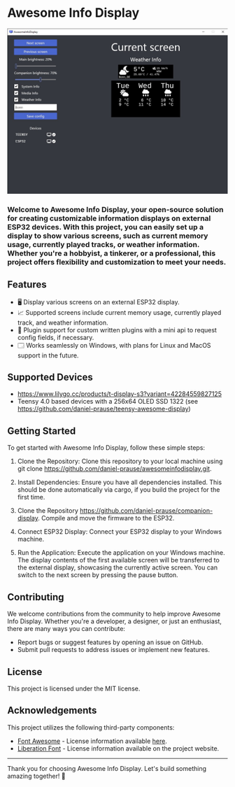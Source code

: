 # Awesome Info Display

![](./example.png)

### Welcome to Awesome Info Display, your open-source solution for creating customizable information displays on external ESP32 devices. With this project, you can easily set up a display to show various screens, such as current memory usage, currently played tracks, or weather information. Whether you're a hobbyist, a tinkerer, or a professional, this project offers flexibility and customization to meet your needs.

## Features

- 🖥️ Display various screens on an external ESP32 display.
- 📈 Supported screens include current memory usage, currently played track, and weather information. 
- 🔌 Plugin support for custom written plugins with a mini api to request config fields, if necessary. 
- 🗔 Works seamlessly on Windows, with plans for Linux and MacOS support in the future. 

## Supported Devices

- https://www.lilygo.cc/products/t-display-s3?variant=42284559827125
- Teensy 4.0 based devices with a 256x64 OLED SSD 1322 (see https://github.com/daniel-prause/teensy-awesome-display)

## Getting Started

To get started with Awesome Info Display, follow these simple steps:

1. Clone the Repository: Clone this repository to your local machine using git clone https://github.com/daniel-prause/awesomeinfodisplay.git.

2. Install Dependencies: Ensure you have all dependencies installed. This should be done automatically via cargo, if you build the project for the first time.

3. Clone the Repository https://github.com/daniel-prause/companion-display. Compile and move the firmware to the ESP32.

4. Connect ESP32 Display: Connect your ESP32 display to your Windows machine.

5. Run the Application: Execute the application on your Windows machine. The display contents of the first available screen will be transferred to the external display, showcasing the currently active screen. You can switch to the next screen by pressing the pause button.

## Contributing

We welcome contributions from the community to help improve Awesome Info Display. Whether you're a developer, a designer, or just an enthusiast, there are many ways you can contribute:

- Report bugs or suggest features by opening an issue on GitHub.
- Submit pull requests to address issues or implement new features.

## License

This project is licensed under the MIT license.

## Acknowledgements

This project utilizes the following third-party components:

- [Font Awesome](https://github.com/FortAwesome/Font-Awesome) - License information available [here](https://github.com/FortAwesome/Font-Awesome/blob/5.x/LICENSE.txt).
- [Liberation Font](https://scripts.sil.org/cms/scripts/page.php?site_id=nrsi&id=ofl) - License information available on the project website.

---

Thank you for choosing Awesome Info Display. Let's build something amazing together! 🚀
